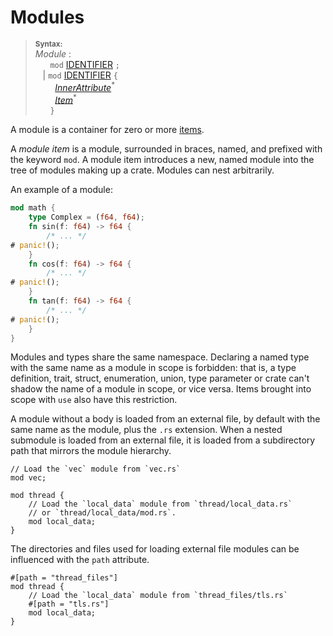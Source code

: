 # Modules

> **<sup>Syntax:<sup>**  
> _Module_ :  
> &nbsp;&nbsp; &nbsp;&nbsp; `mod` [IDENTIFIER] `;`  
> &nbsp;&nbsp; | `mod` [IDENTIFIER] `{`  
> &nbsp;&nbsp; &nbsp;&nbsp;&nbsp;&nbsp; [_InnerAttribute_]<sup>\*</sup>  
> &nbsp;&nbsp; &nbsp;&nbsp;&nbsp;&nbsp; [_Item_]<sup>\*</sup>  
> &nbsp;&nbsp; &nbsp;&nbsp; `}`  

A module is a container for zero or more [items].

A _module item_ is a module, surrounded in braces, named, and prefixed with the
keyword `mod`. A module item introduces a new, named module into the tree of
modules making up a crate. Modules can nest arbitrarily.

An example of a module:

```rust
mod math {
    type Complex = (f64, f64);
    fn sin(f: f64) -> f64 {
        /* ... */
# panic!();
    }
    fn cos(f: f64) -> f64 {
        /* ... */
# panic!();
    }
    fn tan(f: f64) -> f64 {
        /* ... */
# panic!();
    }
}
```

Modules and types share the same namespace. Declaring a named type with the
same name as a module in scope is forbidden: that is, a type definition, trait,
struct, enumeration, union, type parameter or crate can't shadow the name of a
module in scope, or vice versa. Items brought into scope with `use` also have
this restriction.

A module without a body is loaded from an external file, by default with the
same name as the module, plus the `.rs` extension. When a nested submodule is
loaded from an external file, it is loaded from a subdirectory path that
mirrors the module hierarchy.

```rust,ignore
// Load the `vec` module from `vec.rs`
mod vec;

mod thread {
    // Load the `local_data` module from `thread/local_data.rs`
    // or `thread/local_data/mod.rs`.
    mod local_data;
}
```

The directories and files used for loading external file modules can be
influenced with the `path` attribute.

```rust,ignore
#[path = "thread_files"]
mod thread {
    // Load the `local_data` module from `thread_files/tls.rs`
    #[path = "tls.rs"]
    mod local_data;
}
```

[IDENTIFIER]: identifiers.html

[_InnerAttribute_]: attributes.html
[_OuterAttribute_]: attributes.html

[_Item_]: items.html
[items]: items.html
